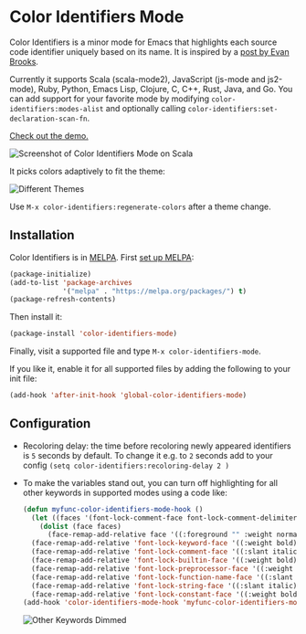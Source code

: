 # Color Identifiers Mode
Color Identifiers is a minor mode for Emacs that highlights each source code identifier uniquely based on its name. It is inspired by a [post by Evan Brooks](https://medium.com/p/3a6db2743a1e/).

Currently it supports Scala (scala-mode2), JavaScript (js-mode and js2-mode), Ruby, Python, Emacs Lisp, Clojure, C, C++, Rust, Java, and Go. You can add support for your favorite mode by modifying `color-identifiers:modes-alist` and optionally calling `color-identifiers:set-declaration-scan-fn`.

[Check out the demo.](http://youtu.be/g4qsiAo2aac)

![Screenshot of Color Identifiers Mode on Scala](https://raw.github.com/ankurdave/color-identifiers-mode/gh-pages/demo-static.png)

It picks colors adaptively to fit the theme:

![Different Themes](https://raw.github.com/ankurdave/color-identifiers-mode/gh-pages/themes.png)

Use `M-x color-identifiers:regenerate-colors` after a theme change.

## Installation
Color Identifiers is in [MELPA](https://github.com/milkypostman/melpa/pull/1416). First [set up MELPA](https://github.com/milkypostman/melpa#usage):

```lisp
(package-initialize)
(add-to-list 'package-archives
             '("melpa" . "https://melpa.org/packages/") t)
(package-refresh-contents)
```

Then install it:

```lisp
(package-install 'color-identifiers-mode)
```

Finally, visit a supported file and type `M-x color-identifiers-mode`.

If you like it, enable it for all supported files by adding the following to your init file:

```lisp
(add-hook 'after-init-hook 'global-color-identifiers-mode)
```

## Configuration

* Recoloring delay: the time before recoloring newly appeared identifiers is `5` seconds by default. To change it e.g. to `2` seconds add to your config `(setq color-identifiers:recoloring-delay 2 )`
* To make the variables stand out, you can turn off highlighting for all other keywords in supported modes using a code like:
    ```lisp
    (defun myfunc-color-identifiers-mode-hook ()
      (let ((faces '(font-lock-comment-face font-lock-comment-delimiter-face font-lock-constant-face font-lock-type-face font-lock-function-name-face font-lock-variable-name-face font-lock-keyword-face font-lock-string-face font-lock-builtin-face font-lock-preprocessor-face font-lock-warning-face font-lock-doc-face font-lock-negation-char-face font-lock-regexp-grouping-construct font-lock-regexp-grouping-backslash)))
        (dolist (face faces)
          (face-remap-add-relative face '((:foreground "" :weight normal :slant normal)))))
      (face-remap-add-relative 'font-lock-keyword-face '((:weight bold)))
      (face-remap-add-relative 'font-lock-comment-face '((:slant italic)))
      (face-remap-add-relative 'font-lock-builtin-face '((:weight bold)))
      (face-remap-add-relative 'font-lock-preprocessor-face '((:weight bold)))
      (face-remap-add-relative 'font-lock-function-name-face '((:slant italic)))
      (face-remap-add-relative 'font-lock-string-face '((:slant italic)))
      (face-remap-add-relative 'font-lock-constant-face '((:weight bold))))
    (add-hook 'color-identifiers-mode-hook 'myfunc-color-identifiers-mode-hook)
    ```

    ![Other Keywords Dimmed](https://raw.github.com/ankurdave/color-identifiers-mode/gh-pages/dim-other-keywords.png)
